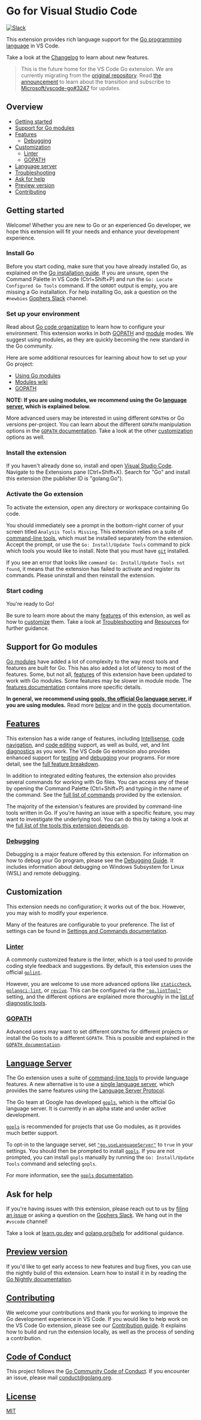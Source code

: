 # Go for Visual Studio Code

[![Slack](https://img.shields.io/badge/slack-gophers-green.svg?style=flat)](https://gophers.slack.com/messages/vscode/)

<!--TODO: We should add a badge for the build status or link to the build dashboard.-->

This extension provides rich language support for the [Go programming language](https://golang.org/) in VS Code.

Take a look at the [Changelog](CHANGELOG.md) to learn about new features.

> This is the future home for the VS Code Go extension. We are currently migrating from the [original repository](https://github.com/Microsoft/vscode-go). Read [the announcement](https://github.com/microsoft/vscode-go/blob/master/README.md#we-are-moving---) to learn about the transition and subscribe to [Microsoft/vscode-go#3247](https://github.com/microsoft/vscode-go/issues/3247) for updates.

## Overview

* [Getting started](#getting-started)
* [Support for Go modules](#support-for-go-modules)
* [Features](#features)
  * [Debugging](#debugging)
* [Customization](#customization)
  * [Linter](#linter)
  * [GOPATH](#gopath)
* [Language server](#language-server)
* [Troubleshooting](docs/troubleshooting.md)
* [Ask for help](#ask-for-help)
* [Preview version](#preview-version)
* [Contributing](#contributing)

## Getting started

Welcome! Whether you are new to Go or an experienced Go developer, we hope this extension will fit your needs and enhance your development experience.

### Install Go

Before you start coding, make sure that you have already installed Go, as explained on the [Go installation guide](https://golang.org/doc/install). If you are unsure, open the Command Palette in VS Code (Ctrl+Shift+P) and run the `Go: Locate Configured Go Tools` command. If the `GOROOT` output is empty, you are missing a Go installation. For help installing Go, ask a question on the `#newbies` [Gophers Slack] channel.

### Set up your environment

Read about [Go code organization](https://golang.org/doc/code.html) to learn how to configure your environment. This extension works in both [GOPATH](docs/gopath.md) and [module](docs/modules.md) modes. We suggest using modules, as they are quickly becoming the new standard in the Go community.

Here are some additional resources for learning about how to set up your Go project:

* [Using Go modules](https://blog.golang.org/using-go-modules)
* [Modules wiki](https://github.com/golang/go/wiki/Modules)
* [GOPATH](https://golang.org/cmd/go/#hdr-GOPATH_environment_variable)

**NOTE: If you are using modules, we recommend using the Go [language server](#language-server), which is explained below.**

More advanced users may be interested in using different `GOPATH`s or Go versions per-project. You can learn about the different `GOPATH` manipulation options in the [`GOPATH` documentation](gopath.md). Take a look at the other [customization](#customization) options as well.

### Install the extension

If you haven't already done so, install and open [Visual Studio Code](https://code.visualstudio.com). Navigate to the Extensions pane (Ctrl+Shift+X). Search for "Go" and install this extension (the publisher ID is "golang.Go").

### Activate the Go extension

To activate the extension, open any directory or workspace containing Go code.

You should immediately see a prompt in the bottom-right corner of your screen titled `Analysis Tools Missing`. This extension relies on a suite of [command-line tools](docs/tools.md), which must be installed separately from the extension. Accept the prompt, or use the `Go: Install/Update Tools` command to pick which tools you would like to install. Note that you must have [`git`](https://git-scm.com/) installed.

If you see an error that looks like `command Go: Install/Update Tools not found`, it means that the extension has failed to activate and register its commands. Please uninstall and then reinstall the extension.

### Start coding

You're ready to Go!

Be sure to learn more about the many [features](#features) of this extension, as well as how to [customize](#customization) them. Take a look at [Troubleshooting](docs/troubleshooting.md) and [Resources](#resources) for further guidance.

## Support for Go modules

[Go modules](https://blog.golang.org/using-go-modules) have added a lot of complexity to the way most tools and features are built for Go. This has also added a lot of latency to most of the features. Some, but not all, [features](features.md) of this extension have been updated to work with Go modules. Some features may be slower in module mode. The [features documentation](features.md) contains more specific details.

**In general, we recommend using [gopls, the official Go language server](#language-server), if you are using modules.** Read more [below](#language-server) and in the [gopls](gopls.md) documentation.

## [Features](docs/features.md)

This extension has a wide range of features, including [Intellisense](docs/features.md#intellisense), [code navigation](docs/features.md#code-navigation), and [code editing](docs/features.md#code-editing) support, as well as build, vet, and lint [diagnostics](docs/features.md#diagnostics) as you work. The VS Code Go extension also provides enhanced support for [testing](docs/features.md#testing) and [debugging](#debugging) your programs. For more detail, see the [full feature breakdown](docs/features.md).

In addition to integrated editing features, the extension also provides several commands for working with Go files. You can access any of these by opening the Command Palette (Ctrl+Shift+P) and typing in the name of the command. See the [full list of commands](docs/commands.md) provided by the extension.

The majority of the extension's features are provided by command-line tools written in Go. If you're having an issue with a specific feature, you may want to investigate the underlying tool. You can do this by taking a look at the [full list of the tools this extension depends on](docs/tools.md).

### [Debugging](docs/debugging.md)

Debugging is a major feature offered by this extension. For information on how to debug your Go program, please see the [Debugging Guide](docs/debugging.md). It includes information about debugging on Windows Subsystem for Linux (WSL) and remote debugging.

## Customization

This extension needs no configuration; it works out of the box. However, you may wish to modify your experience.

Many of the features are configurable to your preference. The list of settings can be found in [Settings and Commands documentation](docs/commands.md).

### [Linter](tools.md#diagnostics)

A commonly customized feature is the linter, which is a tool used to provide coding style feedback and suggestions. By default, this extension uses the official [`golint`].

<!--TODO(rstambler): Deprecate the golint setting.-->

However, you are welcome to use more advanced options like [`staticcheck`](https://pkg.go.dev/honnef.co/go/tools/staticcheck?tab=overview), [`golangci-lint`](https://golangci-lint.run/), or [`revive`](https://golangci-lint.run/). This can be configured via the [`"go.lintTool"`](docs/commands.md#lintTool) setting, and the different options are explained more thoroughly in the [list of diagnostic tools](docs/tools.md#diagnostics).

### [GOPATH](docs/gopath.md)

Advanced users may want to set different `GOPATH`s for different projects or install the Go tools to a different `GOPATH`. This is possible and explained in the [`GOPATH documentation`](docs/gopath.md).

## [Language Server](docs/gopls.md)

The Go extension uses a suite of [command-line tools](docs/tools.md) to provide language features. A new alternative is to use a [single language server](https://langserver.org/), which provides the same features using the [Language Server Protocol](https://microsoft.github.io/language-server-protocol/).

The Go team at Google has developed [`gopls`](docs/gopls.md), which is the official Go language server. It is currently in an alpha state and under active development.

[`gopls`] is recommended for projects that use Go modules, as it provides much better support.

To opt-in to the language server, set [`"go.useLanguageServer"`](docs/commands.md#useLanguageServer) to `true` in your settings. You should then be prompted to install [`gopls`]. If you are not prompted, you can install `gopls` manually by running the `Go: Install/Update Tools` command and selecting `gopls`.

For more information, see the [`gopls` documentation](docs/gopls.md).

## Ask for help

If you're having issues with this extension, please reach out to us by [filing an issue](https://github.com/golang/vscode-go/issues/new/choose) or asking a question on the [Gophers Slack]. We hang out in the `#vscode` channel!

Take a look at [learn.go.dev](https://learn.go.dev) and [golang.org/help](https://golang.org/help) for additional guidance.

## [Preview version](nightly.md)

If you'd like to get early access to new features and bug fixes, you can use the nightly build of this extension. Learn how to install it in by reading the [Go Nightly documentation](nightly.md).

## [Contributing](docs/contributing.md)

We welcome your contributions and thank you for working to improve the Go development experience in VS Code. If you would like to help work on the VS Code Go extension, please see our [Contribution guide](docs/contributing.md). It explains how to build and run the extension locally, as well as the process of sending a contribution.

## [Code of Conduct](CODE_OF_CONDUCT.md)

This project follows the [Go Community Code of Conduct](https://golang.org/conduct). If you encounter an issue, please mail conduct@golang.org.

## [License](LICENSE)

[MIT](LICENSE)

[`golint`]: https://pkg.go.dev/golang.org/x/lint/golint?tab=overview
[Gophers Slack]: https://gophers.slack.com/
[`gopls`]: https://golang.org/s/gopls
